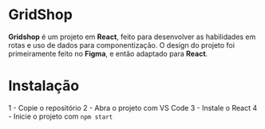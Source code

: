 # GridShop
**Gridshop** é um projeto em **React**, feito para desenvolver as habilidades em rotas e uso de dados para componentização. O design do projeto foi primeiramente feito no **Figma**, e então adaptado para **React**.

# Instalação
1 - Copie o repositório
2 - Abra o projeto com VS Code
3 - Instale o React
4 - Inicie o projeto com `npm start`
